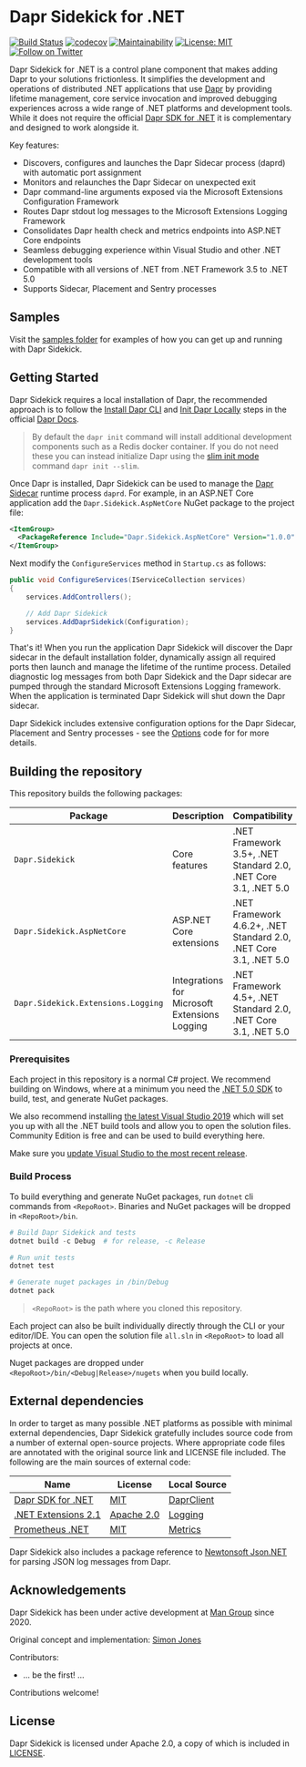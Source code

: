# Dapr Sidekick for .NET

[![Build Status](https://github.com/man-group/dapr-sidekick-dotnet/workflows/build/badge.svg?event=push&branch=master)](https://github.com/man-group/dapr-sidekick-dotnet/actions?workflow=build)
[![codecov](https://codecov.io/gh/man-group/dapr-sidekick-dotnet/branch/main/graph/badge.svg?token=y7Uq2TIAuI)](https://codecov.io/gh/man-group/dapr-sidekick-dotnet)
[![Maintainability](https://api.codeclimate.com/v1/badges/0c79d186a9b733579ae8/maintainability)](https://codeclimate.com/github/man-group/dapr-sidekick-dotnet/maintainability)
[![License: MIT](https://img.shields.io/badge/License-Apache2.0-yellow.svg)](https://opensource.org/licenses/Apache-2.0)
[![Follow on Twitter](https://img.shields.io/twitter/follow/ManGroup.svg?style=social&logo=twitter)](https://twitter.com/intent/follow?screen_name=ManGroup)

Dapr Sidekick for .NET is a control plane component that makes adding Dapr to your solutions frictionless. It simplifies the development and operations of distributed .NET applications that use [Dapr](https://dapr.io/) by providing lifetime management, core service invocation and improved debugging experiences across a wide range of .NET platforms and development tools. While it does not require the official [Dapr SDK for .NET](https://github.com/dapr/dotnet-sdk) it is complementary and designed to work alongside it.

Key features:

* Discovers, configures and launches the Dapr Sidecar process (daprd) with automatic port assignment
* Monitors and relaunches the Dapr Sidecar on unexpected exit
* Dapr command-line arguments exposed via the Microsoft Extensions Configuration Framework
* Routes Dapr stdout log messages to the Microsoft Extensions Logging Framework
* Consolidates Dapr health check and metrics endpoints into ASP.NET Core endpoints
* Seamless debugging experience within Visual Studio and other .NET development tools
* Compatible with all versions of .NET from .NET Framework 3.5 to .NET 5.0
* Supports Sidecar, Placement and Sentry processes

## Samples

Visit the [samples folder](./samples) for examples of how you can get up and running with Dapr Sidekick.

## Getting Started

Dapr Sidekick requires a local installation of Dapr, the recommended approach is to follow the [Install Dapr CLI](https://docs.dapr.io/getting-started/install-dapr-cli/) and [Init Dapr Locally](https://docs.dapr.io/getting-started/install-dapr-selfhost/) steps in the official [Dapr Docs](https://docs.dapr.io/).

> By default the `dapr init` command will install additional development components such as a Redis docker container. If you do not need these you can instead initialize Dapr using the [slim init mode](https://docs.dapr.io/operations/hosting/self-hosted/self-hosted-no-docker/) command `dapr init --slim`.

Once Dapr is installed, Dapr Sidekick can be used to manage the [Dapr Sidecar](https://docs.dapr.io/concepts/overview/) runtime process `daprd`. For example, in an ASP.NET Core application add the `Dapr.Sidekick.AspNetCore` NuGet package to the project file:

```xml
<ItemGroup>
  <PackageReference Include="Dapr.Sidekick.AspNetCore" Version="1.0.0" />
</ItemGroup>
```  

Next modify the `ConfigureServices` method in `Startup.cs` as follows:

```csharp
public void ConfigureServices(IServiceCollection services)
{
    services.AddControllers();

    // Add Dapr Sidekick
    services.AddDaprSidekick(Configuration);
}
```

That's it! When you run the application Dapr Sidekick will discover the Dapr sidecar in the default installation folder, dynamically assign all required ports then launch and manage the lifetime of the runtime process. Detailed diagnostic log messages from both Dapr Sidekick and the Dapr sidecar are pumped through the standard Microsoft Extensions Logging framework. When the application is terminated Dapr Sidekick will shut down the Dapr sidecar.

Dapr Sidekick includes extensive configuration options for the Dapr Sidecar, Placement and Sentry processes - see the [Options](./src/Dapr.Sidekick/Options) code for for more details.

## Building the repository

This repository builds the following packages:

| Package                            | Description                                   | Compatibility                                                     |
| ---------------------------------- | --------------------------------------------- | ----------------------------------------------------------------- |
| `Dapr.Sidekick`                    | Core features                                 | .NET Framework 3.5+, .NET Standard 2.0, .NET Core 3.1, .NET 5.0   |
| `Dapr.Sidekick.AspNetCore`         | ASP.NET Core extensions                       | .NET Framework 4.6.2+, .NET Standard 2.0, .NET Core 3.1, .NET 5.0 |
| `Dapr.Sidekick.Extensions.Logging` | Integrations for Microsoft Extensions Logging | .NET Framework 4.5+, .NET Standard 2.0, .NET Core 3.1, .NET 5.0   |

### Prerequisites

Each project in this repository is a normal C# project. We recommend building on Windows, where at a minimum you need the [.NET 5.0 SDK](https://dotnet.microsoft.com/download/dotnet/5.0) to build, test, and generate NuGet packages.

We also recommend installing [the latest Visual Studio 2019](https://www.visualstudio.com/vs/) which will set you up with all the .NET build tools and allow you to open the solution files. Community Edition is free and can be used to build everything here.

Make sure you [update Visual Studio to the most recent release](https://docs.microsoft.com/visualstudio/install/update-visual-studio).

### Build Process

To build everything and generate NuGet packages, run `dotnet` cli commands from `<RepoRoot>`. Binaries and NuGet packages will be dropped in `<RepoRoot>/bin`.

```powershell
# Build Dapr Sidekick and tests
dotnet build -c Debug  # for release, -c Release

# Run unit tests
dotnet test

# Generate nuget packages in /bin/Debug
dotnet pack
```

> `<RepoRoot>` is the path where you cloned this repository.

Each project can also be built individually directly through the CLI or your editor/IDE. You can open the solution file `all.sln` in `<RepoRoot>` to load all projects at once.

Nuget packages are dropped under `<RepoRoot>/bin/<Debug|Release>/nugets` when you build locally.

## External dependencies

In order to target as many possible .NET platforms as possible with minimal external dependencies, Dapr Sidekick gratefully includes source code from a number of external open-source projects. Where appropriate code files are annotated with the original source link and LICENSE file included. The following are the main sources of external code:

| Name                                                                         | License                                                                         | Local Source                                      |
| ---------------------------------------------------------------------------- | ------------------------------------------------------------------------------- | ------------------------------------------------- |
| [Dapr SDK for .NET](https://github.com/dapr/dotnet-sdk)                      | [MIT](https://github.com/dapr/dotnet-sdk/blob/master/LICENSE)                   | [DaprClient](./src/Dapr.Sidekick/DaprClient)      |
| [.NET Extensions 2.1](https://github.com/dotnet/extensions/tree/release/2.1) | [Apache 2.0](https://github.com/dotnet/extensions/blob/release/2.1/LICENSE.txt) | [Logging](./src/Dapr.Sidekick/Logging)            |
| [Prometheus .NET](https://github.com/prometheus-net/prometheus-net)          | [MIT](https://github.com/prometheus-net/prometheus-net/blob/master/LICENSE)     | [Metrics](./src/Dapr.Sidekick.AspNetCore/Metrics) |

Dapr Sidekick also includes a package reference to [Newtonsoft Json.NET](https://github.com/JamesNK/Newtonsoft.Json) for parsing JSON log messages from Dapr.

## Acknowledgements

Dapr Sidekick has been under active development at [Man Group](http://www.man.com/) since 2020.

Original concept and implementation: [Simon Jones](https://github.com/badgeratu)

Contributors:

* ... be the first! ...

Contributions welcome!

## License

Dapr Sidekick is licensed under Apache 2.0, a copy of which is included in [LICENSE](LICENSE).
